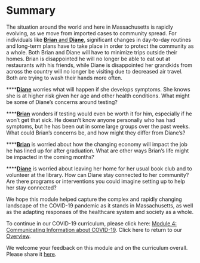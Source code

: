 # Summary

The situation around the world and here in Massachusetts is rapidly evolving, as we move from imported cases to community spread. For individuals like [**Brian** and **Diane**](https://curriculum.covidstudentresponse.org/curriculum-overview/cases), significant changes in day-to-day routines and long-term plans have to take place in order to protect the community as a whole. Both Brian and Diane will have to minimize trips outside their homes. Brian is disappointed he will no longer be able to eat out at restaurants with his friends, while Diane is disappointed her grandkids from across the country will no longer be visiting due to decreased air travel. Both are trying to wash their hands more often.

\*\*\*\*[**Diane**](https://curriculum.covidstudentresponse.org/curriculum-overview/cases) worries what will happen if she develops symptoms. She knows she is at higher risk given her age and other health conditions. What might be some of Diane’s concerns around testing?

\*\*\*\*[**Brian**](https://curriculum.covidstudentresponse.org/curriculum-overview/cases) wonders if testing would even be worth it for him, especially if he won’t get that sick. He doesn’t know anyone personally who has had symptoms, but he has been out in some large groups over the past weeks. What could Brian’s concerns be, and how might they differ from Diane’s?

\*\*\*\*[**Brian**](https://curriculum.covidstudentresponse.org/curriculum-overview/cases) is worried about how the changing economy will impact the job he has lined up for after graduation. What are other ways Brian’s life might be impacted in the coming months?

\*\*\*\*[**Diane**](https://curriculum.covidstudentresponse.org/curriculum-overview/cases) is worried about leaving her home for her usual book club and to volunteer at the library. How can Diane stay connected to her community? Are there programs or interventions you could imagine setting up to help her stay connected?

We hope this module helped capture the complex and rapidly changing landscape of the COVID-19 pandemic as it stands in Massachusetts, as well as the adapting responses of the healthcare system and society as a whole.

To continue in our COVID-19 curriculum, please click here: [Module 4: Communicating Information about COVID-19](https://futuremdvscovid.gitbook.io/covid19-curriculum/module-4-communicating-information-about-covid-19). Click here to return to our [Overview](https://curriculum.covidstudentresponse.org/curriculum-overview).

We welcome your feedback on this module and on the curriculum overall. Please share it [here](https://docs.google.com/forms/d/e/1FAIpQLSdZGYWkx5AVaYUIxCwvQmI75Vu6jVOHkinhDHr_XbrQq4WMTg/viewform).

